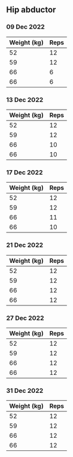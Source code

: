 ## Hip abductor

### 09 Dec 2022

| Weight (kg) | Reps |
| ----------- | ---- |
| 52 | 12 |
| 59 | 12 |
| 66 | 6 |
| 66 | 6 |

### 13 Dec 2022

| Weight (kg) | Reps |
| ----------- | ---- |
| 52 | 12 |
| 59 | 12 |
| 66 | 10 |
| 66 | 10 |

### 17 Dec 2022

| Weight (kg) | Reps |
| ----------- | ---- |
| 52 | 12 |
| 59 | 12 |
| 66 | 11 |
| 66 | 10 |

### 21 Dec 2022

| Weight (kg) | Reps |
| ----------- | ---- |
| 52 | 12 |
| 59 | 12 |
| 66 | 12 |
| 66 | 12 |

### 27 Dec 2022

| Weight (kg) | Reps |
| ----------- | ---- |
| 52 | 12 |
| 59 | 12 |
| 66 | 12 |
| 66 | 12 |

### 31 Dec 2022

| Weight (kg) | Reps |
| ----------- | ---- |
| 52 | 12 |
| 59 | 12 |
| 66 | 12 |
| 66 | 12 |